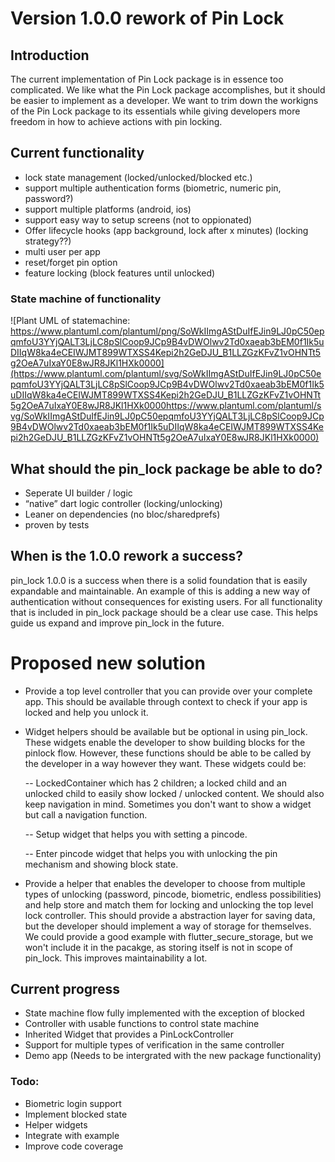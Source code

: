 # Version 1.0.0 rework of Pin Lock

## Introduction
The current implementation of Pin Lock package is in essence too complicated. We like what the Pin Lock package accomplishes, but it should be easier to implement as a developer. We want to trim down the workigns of the Pin Lock package to its essentials while giving developers more freedom in how to achieve actions with pin locking.

## Current functionality

- lock state management (locked/unlocked/blocked etc.)
- support multiple authentication forms (biometric, numeric pin, password?)
- support multiple platforms (android, ios)
- support easy way to setup screens (not to oppionated)
- Offer lifecycle hooks (app background, lock after x minutes) (locking strategy??)
- multi user per app
- reset/forget pin option
- feature locking (block features until unlocked)

### State machine of functionality
  
![Plant UML of statemachine: https://www.plantuml.com/plantuml/png/SoWkIImgAStDuIfEJin9LJ0pC50epqmfoU3YYjQALT3LjLC8pSlCoop9JCp9B4vDWOlwv2Td0xaeab3bEM0f1Ik5uDIIqW8ka4eCEIWJMT899WTXSS4Kepi2h2GeDJU_B1LLZGzKFvZ1vOHNTt5g2OeA7uIxaY0E8wJR8JKl1HXk0000](https://www.plantuml.com/plantuml/svg/SoWkIImgAStDuIfEJin9LJ0pC50epqmfoU3YYjQALT3LjLC8pSlCoop9JCp9B4vDWOlwv2Td0xaeab3bEM0f1Ik5uDIIqW8ka4eCEIWJMT899WTXSS4Kepi2h2GeDJU_B1LLZGzKFvZ1vOHNTt5g2OeA7uIxaY0E8wJR8JKl1HXk0000https://www.plantuml.com/plantuml/svg/SoWkIImgAStDuIfEJin9LJ0pC50epqmfoU3YYjQALT3LjLC8pSlCoop9JCp9B4vDWOlwv2Td0xaeab3bEM0f1Ik5uDIIqW8ka4eCEIWJMT899WTXSS4Kepi2h2GeDJU_B1LLZGzKFvZ1vOHNTt5g2OeA7uIxaY0E8wJR8JKl1HXk0000)

## What should the pin_lock package be able to do?
- Seperate UI builder / logic
- “native” dart logic controller (locking/unlocking)
- Leaner on dependencies (no bloc/sharedprefs)
- proven by tests

## When is the 1.0.0 rework a success?
pin_lock 1.0.0 is a success when there is a solid foundation that is easily expandable and maintainable. An example of this is adding a new way of authentication without consequences for existing users.
For all functionality that is included in pin_lock package should be a clear use case. This helps guide us expand and improve pin_lock in the future.



# Proposed new solution
- Provide a top level controller that you can provide over your complete app. This should be available through context to check if your app is locked and help you unlock it.
- Widget helpers should be available but be optional in using pin_lock. These widgets enable the developer to show building blocks for the pinlock flow. However, these functions should be able to be called by the developer in a way however they want. These widgets could be:
  
  -- LockedContainer which has 2 children; a locked child and an unlocked child to easily show locked / unlocked content. We should also keep navigation in mind. Sometimes you don't want to show a widget but call a navigation function.

  -- Setup widget that helps you with setting a pincode.

  -- Enter pincode widget that helps you with unlocking the pin mechanism and showing block state.

- Provide a helper that enables the developer to choose from multiple types of unlocking (password, pincode, biometric, endless possibilities) and help store and match them for locking and unlocking the top level lock controller. This should provide a abstraction layer for saving data, but the developer should implement a way of storage for themselves. We could provide a good example with flutter_secure_storage, but we won't include it in the pacakge, as storing itself is not in scope of pin_lock. This improves maintainability a lot.


## Current progress
- State machine flow fully implemented with the exception of blocked
- Controller with usable functions to control state machine
- Inherited Widget that provides a PinLockController
- Support for multiple types of verification in the same controller
- Demo app (Needs to be intergrated with the new package functionality)

### Todo:
- Biometric login support
- Implement blocked state
- Helper widgets
- Integrate with example
- Improve code coverage